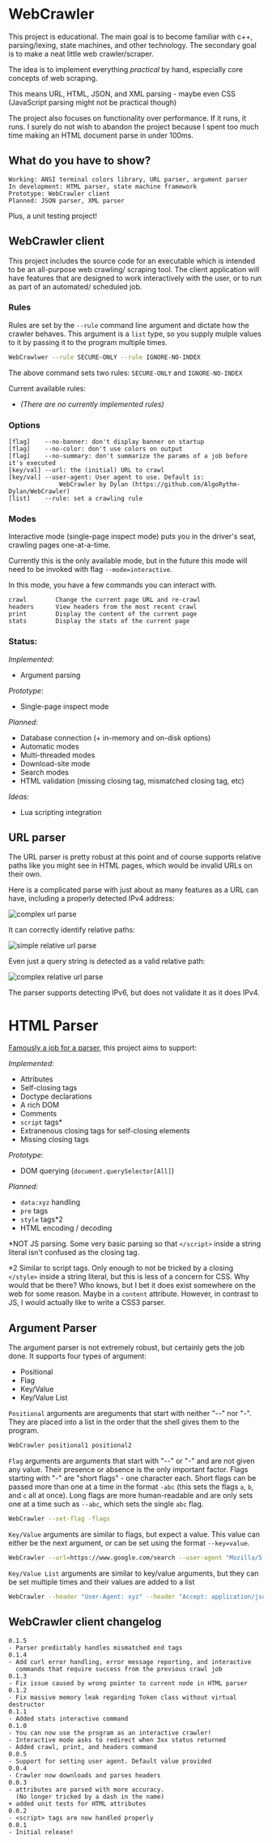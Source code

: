 # WebCrawler
This project is educational. The main goal
is to become familiar with c++, parsing/lexing,
state machines, and other technology. The
secondary goal is to make a neat little web
crawler/scraper.

The idea is to implement everything *practical*
by hand, especially core concepts of web scraping.

This means URL, HTML, JSON, and XML parsing -
maybe even CSS (JavaScript parsing might not
be practical though)

The project also focuses on functionality over
performance. If it runs, it runs. I surely
do not wish to abandon the project because I
spent too much time making an HTML document parse
in under 100ms.

## What do you have to show?

```
Working: ANSI terminal colors library, URL parser, argument parser
In development: HTML parser, state machine framework
Prototype: WebCrawler client
Planned: JSON parser, XML parser
```

Plus, a unit testing project!

## WebCrawler client
This project includes the source code for an executable
which is intended to be an all-purpose web crawling/
scraping tool. The client application will have features
that are designed to work interactively with the user,
or to run as part of an automated/ scheduled job.

### Rules
Rules are set by the `--rule` command line argument and
dictate how the crawler behaves. This argument is a `list`
type, so you supply mulple values to it by passing it
to the program multiple times.

```sh
WebCrawlwer --rule SECURE-ONLY --rule IGNORE-NO-INDEX
```

The above command sets two rules: `SECURE-ONLY` and `IGNORE-NO-INDEX`

Current available rules:
- *(There are no currently implemented rules)*

### Options
```
[flag]    --no-banner: don't display banner on startup
[flag]    --no-color: don't use colors on output
[flag]    --no-summary: don't summarize the params of a job before it's executed
[key/val] --url: the (initial) URL to crawl
[key/val] --user-agent: User agent to use. Default is:
              WebCrawler by Dylan (https://github.com/AlgoRythm-Dylan/WebCrawler)
[list]    --rule: set a crawling rule
```

### Modes

Interactive mode (single-page inspect mode) puts you in
the driver's seat, crawling pages one-at-a-time.

Currently this is the only available mode, but in the
future this mode will need to be invoked with flag
`--mode=interactive`.

In this mode, you have a few commands you can interact
with.

```
crawl        Change the current page URL and re-crawl
headers      View headers from the most recent crawl
print        Display the content of the current page
stats        Display the stats of the current page
```

### Status:

*Implemented*:
- Argument parsing

*Prototype*:
- Single-page inspect mode

*Planned*:
- Database connection (+ in-memory and on-disk options)
- Automatic modes
- Multi-threaded modes
- Download-site mode
- Search modes
- HTML validation (missing closing tag, mismatched closing tag, etc)

*Ideas:*
- Lua scripting integration

## URL parser
The URL parser is pretty robust at this point
and of course supports relative paths like you might
see in HTML pages, which would be invalid URLs on
their own.

Here is a complicated parse with just about
as many features as a URL can have, including
a properly detected IPv4 address:

![complex url parse](docs/complex%20url%20parse.jpg)

It can correctly identify relative paths:

![simple relative url parse](docs/simple%20relative%20parse.jpg)

Even just a query string is detected as a
valid relative path:

![complex relative url parse](docs/difficult%20relative%20parse.jpg)

The parser supports detecting IPv6, but does not
validate it as it does IPv4.

# HTML Parser
[Famously a job for a parser](https://stackoverflow.com/questions/1732348/regex-match-open-tags-except-xhtml-self-contained-tags/1732454?ref=blog.codinghorror.com#1732454),
this project aims to support:

*Implemented:*
- Attributes
- Self-closing tags
- Doctype declarations
- A rich DOM
- Comments
- `script` tags*
- Extranenous closing tags for self-closing elements
- Missing closing tags

*Prototype:*
- DOM querying (`document.querySelector[All]`)

*Planned:*
- `data:xyz` handling
- `pre` tags
- `style` tags*2
- HTML encoding / decoding

*NOT JS parsing. Some very basic parsing so
that `</script>` inside a string literal
isn't confused as the closing tag.

*2 Similar to script tags. Only enough to
not be tricked by a closing `</style>` inside
a string literal, but this is less of a concern
for CSS. Why would that be there? Who knows,
but I bet it does exist somewhere on the web for
some reason. Maybe in a `content` attribute.
However, in contrast to JS, I would actually
like to write a CSS3 parser.

## Argument Parser
The argument parser is not extremely robust, but
certainly gets the job done. It supports four types
of argument:

- Positional
- Flag
- Key/Value
- Key/Value List

`Positional` arguments are areguments that start with
neither "--" nor "-". They are placed into a list in the
order  that the shell gives them to the program.

```sh
WebCrawler positional1 positional2
```

`Flag` arguments are arguments that start with "--" or
"-" and are not given any value. Their presence or absence
is the only important factor. Flags starting with "-" are
"short flags" - one character each. Short flags can be passed
more than one at a time in the format `-abc` (this sets the
flags `a`, `b`, and `c` all at once). Long flags are more
human-readable and are only sets one at a time such as
`--abc`, which sets the single `abc` flag.

```sh
WebCrawler --set-flag -flags
```

`Key/Value` arguments are similar to flags, but expect a
value. This value can either be the next argument, or
can be set using the format `--key=value`.

```sh
WebCrawler --url=https://www.google.com/search --user-agent "Mozilla/5.0 (Windows NT 10.0; Win64; x64) AppleWebKit/537.36 (KHTML, like Gecko) Chrome/119.0.0.0 Safari/537.36"
```

`Key/Value List` arguments are similar to key/value arguments,
but they can be set multiple times and their values are added
to a list

```sh
WebCrawler --header "User-Agent: xyz" --header "Accept: application/json"
```

## WebCrawler client changelog
```
0.1.5
- Parser predictably handles mismatched end tags
0.1.4
- Add curl error handling, error message reporting, and interactive
  commands that require success from the previous crawl job
0.1.3
- Fix issue caused by wrong pointer to current node in HTML parser
0.1.2
- Fix massive memory leak regarding Token class without virtual destructor
0.1.1
- Added stats interactive command
0.1.0
- You can now use the program as an interactive crawler!
- Interactive mode asks to redirect when 3xx status returned
- Added crawl, print, and headers command
0.0.5
- Support for setting user agent. Default value provided
0.0.4
- Crawler now downloads and parses headers
0.0.3
- attributes are parsed with more accuracy.
  (No longer tricked by a dash in the name)
+ added unit tests for HTML attributes
0.0.2
- <script> tags are now handled properly
0.0.1
- Initial release!
```